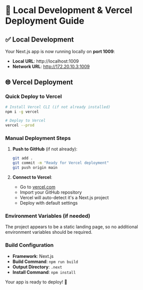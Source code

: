 # 🚀 Local Development & Vercel Deployment Guide

## ✅ Local Development
Your Next.js app is now running locally on **port 1009**:
- **Local URL**: http://localhost:1009
- **Network URL**: http://172.20.10.3:1009

## 🌐 Vercel Deployment

### Quick Deploy to Vercel
```bash
# Install Vercel CLI (if not already installed)
npm i -g vercel

# Deploy to Vercel
vercel --prod
```

### Manual Deployment Steps
1. **Push to GitHub** (if not already):
   ```bash
   git add .
   git commit -m "Ready for Vercel deployment"
   git push origin main
   ```

2. **Connect to Vercel**:
   - Go to [vercel.com](https://vercel.com)
   - Import your GitHub repository
   - Vercel will auto-detect it's a Next.js project
   - Deploy with default settings

### Environment Variables (if needed)
The project appears to be a static landing page, so no additional environment variables should be required.

### Build Configuration
- **Framework**: Next.js
- **Build Command**: `npm run build`
- **Output Directory**: `.next`
- **Install Command**: `npm install`

Your app is ready to deploy! 🎉

